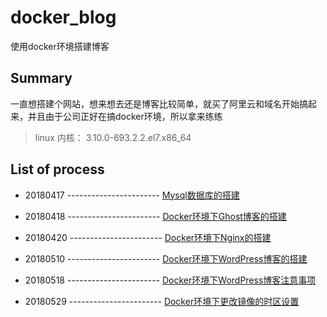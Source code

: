 # docker_blog

使用docker环境搭建博客

## Summary

一直想搭建个网站，想来想去还是博客比较简单，就买了阿里云和域名开始搞起来，并且由于公司正好在搞docker环境，所以拿来练练

>  linux 内核： 3.10.0-693.2.2.el7.x86_64
           
## List of process

- 20180417 ----------------------- [Mysql数据库的搭建][1]

- 20180418 ----------------------- [Docker环境下Ghost博客的搭建][2]

- 20180420 ----------------------- [Docker环境下Nginx的搭建][3]

- 20180510 ----------------------- [Docker环境下WordPress博客的搭建][4]

- 20180518 ----------------------- [Docker环境下WordPress博客注意事项][5]

- 20180529 ----------------------- [Docker环境下更改镜像的时区设置][6]

[1]:./Process/chapter-1.md
[2]:./Process/chapter-2.md
[3]:./Process/chapter-3.md
[4]:./Process/chapter-4.md
[5]:./Process/chapter-5.md
[6]:./Process/chapter-6.md